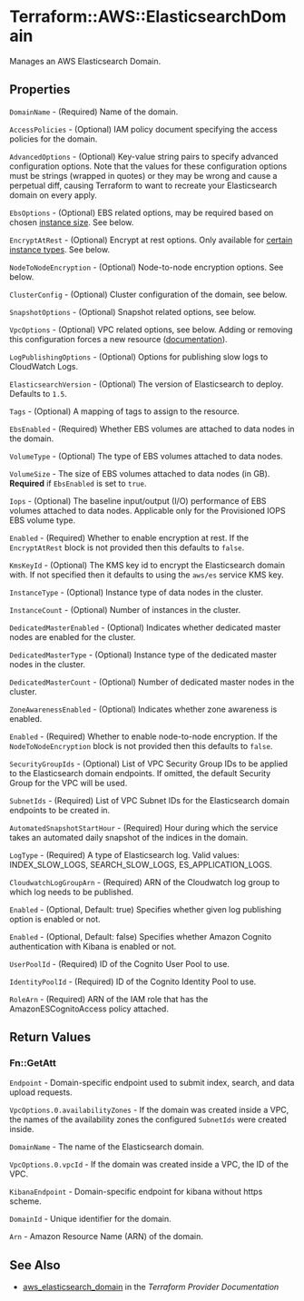 # Terraform::AWS::ElasticsearchDomain

Manages an AWS Elasticsearch Domain.

## Properties

`DomainName` - (Required) Name of the domain.

`AccessPolicies` - (Optional) IAM policy document specifying the access policies for the domain.

`AdvancedOptions` - (Optional) Key-value string pairs to specify advanced configuration options.
Note that the values for these configuration options must be strings (wrapped in quotes) or they
may be wrong and cause a perpetual diff, causing Terraform to want to recreate your Elasticsearch
domain on every apply.

`EbsOptions` - (Optional) EBS related options, may be required based on chosen [instance size](https://aws.amazon.com/elasticsearch-service/pricing/). See below.

`EncryptAtRest` - (Optional) Encrypt at rest options. Only available for [certain instance types](http://docs.aws.amazon.com/elasticsearch-service/latest/developerguide/aes-supported-instance-types.html). See below.

`NodeToNodeEncryption` - (Optional) Node-to-node encryption options. See below.

`ClusterConfig` - (Optional) Cluster configuration of the domain, see below.

`SnapshotOptions` - (Optional) Snapshot related options, see below.

`VpcOptions` - (Optional) VPC related options, see below. Adding or removing this configuration forces a new resource ([documentation](https://docs.aws.amazon.com/elasticsearch-service/latest/developerguide/es-vpc.html#es-vpc-limitations)).

`LogPublishingOptions` - (Optional) Options for publishing slow logs to CloudWatch Logs.

`ElasticsearchVersion` - (Optional) The version of Elasticsearch to deploy. Defaults to `1.5`.

`Tags` - (Optional) A mapping of tags to assign to the resource.

`EbsEnabled` - (Required) Whether EBS volumes are attached to data nodes in the domain.

`VolumeType` - (Optional) The type of EBS volumes attached to data nodes.

`VolumeSize` - The size of EBS volumes attached to data nodes (in GB).
**Required** if `EbsEnabled` is set to `true`.

`Iops` - (Optional) The baseline input/output (I/O) performance of EBS volumes
attached to data nodes. Applicable only for the Provisioned IOPS EBS volume type.

`Enabled` - (Required) Whether to enable encryption at rest. If the `EncryptAtRest` block is not provided then this defaults to `false`.

`KmsKeyId` - (Optional) The KMS key id to encrypt the Elasticsearch domain with. If not specified then it defaults to using the `aws/es` service KMS key.

`InstanceType` - (Optional) Instance type of data nodes in the cluster.

`InstanceCount` - (Optional) Number of instances in the cluster.

`DedicatedMasterEnabled` - (Optional) Indicates whether dedicated master nodes are enabled for the cluster.

`DedicatedMasterType` - (Optional) Instance type of the dedicated master nodes in the cluster.

`DedicatedMasterCount` - (Optional) Number of dedicated master nodes in the cluster.

`ZoneAwarenessEnabled` - (Optional) Indicates whether zone awareness is enabled.

`Enabled` - (Required) Whether to enable node-to-node encryption. If the `NodeToNodeEncryption` block is not provided then this defaults to `false`.

`SecurityGroupIds` - (Optional) List of VPC Security Group IDs to be applied to the Elasticsearch domain endpoints. If omitted, the default Security Group for the VPC will be used.

`SubnetIds` - (Required) List of VPC Subnet IDs for the Elasticsearch domain endpoints to be created in.

`AutomatedSnapshotStartHour` - (Required) Hour during which the service takes an automated daily
snapshot of the indices in the domain.

`LogType` - (Required) A type of Elasticsearch log. Valid values: INDEX_SLOW_LOGS, SEARCH_SLOW_LOGS, ES_APPLICATION_LOGS.

`CloudwatchLogGroupArn` - (Required) ARN of the Cloudwatch log group to which log needs to be published.

`Enabled` - (Optional, Default: true) Specifies whether given log publishing option is enabled or not.

`Enabled` - (Optional, Default: false) Specifies whether Amazon Cognito authentication with Kibana is enabled or not.

`UserPoolId` - (Required) ID of the Cognito User Pool to use.

`IdentityPoolId` - (Required) ID of the Cognito Identity Pool to use.

`RoleArn` - (Required) ARN of the IAM role that has the AmazonESCognitoAccess policy attached.


## Return Values

### Fn::GetAtt

`Endpoint` - Domain-specific endpoint used to submit index, search, and data upload requests.

`VpcOptions.0.availabilityZones` - If the domain was created inside a VPC, the names of the availability zones the configured `SubnetIds` were created inside.

`DomainName` - The name of the Elasticsearch domain.

`VpcOptions.0.vpcId` - If the domain was created inside a VPC, the ID of the VPC.

`KibanaEndpoint` - Domain-specific endpoint for kibana without https scheme.

`DomainId` - Unique identifier for the domain.

`Arn` - Amazon Resource Name (ARN) of the domain.

## See Also

* [aws_elasticsearch_domain](https://www.terraform.io/docs/providers/aws/r/elasticsearch_domain.html) in the _Terraform Provider Documentation_